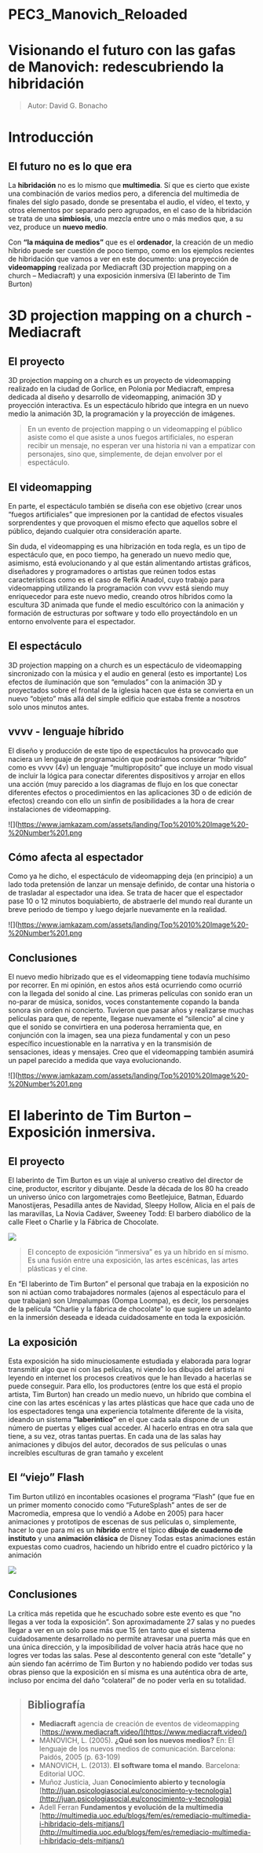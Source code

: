 # PEC3_Manovich_Reloaded
# Visionando el futuro con las gafas de Manovich: redescubriendo la hibridación

> Autor: David G. Bonacho

# Introducción
## El futuro no es lo que era

La **hibridación** no es lo mismo que **multimedia**. Sí que es cierto que existe una combinación de varios medios pero, a diferencia del multimedia de finales del siglo pasado, donde se presentaba el audio, el vídeo, el texto, y otros elementos por separado pero agrupados, en el caso de la hibridación se trata de una **simbiosis**, una mezcla entre uno o más medios que, a su vez, produce un **nuevo medio**. 

Con **“la máquina de medios”** que es el **ordenador**, la creación de un medio híbrido puede ser cuestión de poco tiempo, como en los ejemplos recientes de hibridación que vamos a ver en este documento: una proyección de **videomapping** realizada por Mediacraft (3D projection mapping on a church – Mediacraft) y una exposición inmersiva (El laberinto de Tim Burton)


# 3D projection mapping on a church - Mediacraft
## El proyecto

3D projection mapping on a church es un proyecto de videomapping realizado en la ciudad de Gorlice, en Polonia por Mediacraft, empresa dedicada al diseño y desarrollo de videomapping, animación 3D y proyección interactiva. Es un espectáculo híbrido que integra en un nuevo medio la animación 3D, la programación y la proyección de imágenes. 
> En un evento de projection mapping o un videomapping el público asiste como el que asiste a unos fuegos artificiales, no esperan recibir un mensaje, no esperan ver una historia ni van a empatizar con personajes, sino que, simplemente, de dejan envolver por el espectáculo. 

## El videomapping

En parte, el espectáculo también se diseña con ese objetivo (crear unos “fuegos artificiales” que impresionen por la cantidad de efectos visuales sorprendentes y que provoquen el mismo efecto que aquellos sobre el público, dejando cualquier otra consideración aparte. 

Sin duda, el videomapping es una hibrización en toda regla, es un tipo de espectáculo que, en poco tiempo, ha generado un nuevo medio que, asimismo, está evolucionando y al que están alimentando artistas gráficos, diseñadores y programadores o artistas que reúnen todos estas características como es el caso de Refik Anadol, cuyo trabajo para videomapping utilizando la programación con vvvv está siendo muy enriquecedor para este nuevo medio, creando otros híbridos como la escultura 3D animada que funde el medio escultórico con la animación y formación de estructuras por software y todo ello proyectándolo en un entorno envolvente para el espectador.

## El espectáculo

3D projection mapping on a church es un espectáculo de videomapping sincronizado con la música y el audio en general (esto es importante) Los efectos de iluminación que son “emulados” con la animación 3D y proyectados sobre el frontal de la iglesia hacen que ésta se convierta en un nuevo “objeto” más allá del simple edificio que estaba frente a nosotros solo unos minutos antes.


## vvvv - lenguaje híbrido 

El diseño y producción de este tipo de espectáculos ha provocado que naciera un lenguaje de programación que podríamos considerar “híbrido” como es vvvv (4v) un lenguaje “multipropósito” que incluye un modo visual de incluir la lógica para conectar diferentes dispositivos y arrojar en ellos una acción (muy parecido a los diagramas de flujo en los que conectar diferentes efectos o procedimientos en las aplicaciones 3D o de edición de efectos) creando con ello un sinfín de posibilidades a la hora de crear instalaciones de videomapping.

![](https://www.jamkazam.com/assets/landing/Top%2010%20Image%20-%20Number%201.png

## Cómo afecta al espectador

Como ya he dicho, el espectáculo de videomapping deja (en principio) a un lado toda pretensión de lanzar un mensaje definido, de contar una historia o de trasladar al espectador una idea.
Se trata de hacer que el espectador pase 10 o 12 minutos boquiabierto, de abstraerle del mundo real durante un breve periodo de tiempo y luego dejarle nuevamente en la realidad.

![](https://www.jamkazam.com/assets/landing/Top%2010%20Image%20-%20Number%201.png

## Conclusiones

El nuevo medio hibrizado que es el videomapping tiene todavía muchísimo por recorrer. En mi opinión, en estos años está ocurriendo como ocurrió con la llegada del sonido al cine. Las primeras películas con sonido eran un no-parar de música, sonidos, voces constantemente copando la banda sonora sin orden ni concierto. Tuvieron que pasar años y realizarse muchas películas para que, de repente, llegase nuevamente el “silencio” al cine y que el sonido se convirtiera en una poderosa herramienta que, en conjunción con la imagen, sea una pieza fundamental y con un peso específico incuestionable en la narrativa y en la transmisión de sensaciones, ideas y mensajes. Creo que el videomapping también asumirá un papel parecido a medida que vaya evolucionando.

![](https://www.jamkazam.com/assets/landing/Top%2010%20Image%20-%20Number%201.png


# El laberinto de Tim Burton – Exposición inmersiva.
## El proyecto

El laberinto de Tim Burton es un viaje al universo creativo del director de cine, productor, escritor y dibujante. Desde la década de los 80 ha creado un universo único con largometrajes como Beetlejuice, Batman, Eduardo Manostijeras, Pesadilla antes de Navidad, Sleepy Hollow, Alicia en el país de las maravillas, La Novia Cadáver, Sweeney Todd: El barbero diabólico de la calle Fleet o Charlie y la Fábrica de Chocolate. 

![](https://media.revistaad.es/photos/6336d3733d57f1a99088d26d/16:9/w_2000,h_1125,c_limit/EXPOSICI%C3%93N%20TIM%20BURTON_3_FABIAN%20MORASUT.jpg)

> El concepto de exposición “inmersiva” es ya un híbrido en sí mismo. Es una fusión entre una exposición, las artes escénicas, las artes plásticas y el cine.

En “El laberinto de Tim Burton” el personal que trabaja en la exposición no son ni actúan como trabajadores normales (ajenos al espectáculo para el que trabajan) son Umpalumpas (Oompa Loompa), es decir, los personajes de la película “Charlie y la fábrica de chocolate” lo que sugiere un adelanto en la inmersión deseada e ideada cuidadosamente en toda la exposición.
## La exposición

Esta exposición ha sido minuciosamente estudiada y elaborada para lograr transmitir algo que ni con las películas, ni viendo los dibujos del artista ni leyendo en internet los procesos creativos que le han llevado a hacerlas se puede conseguir. Para ello, los productores (entre los que está el propio artista, Tim Burton) han creado un medio nuevo, un híbrido que combina el cine con las artes escénicas y las artes plásticas que hace que cada uno de los espectadores tenga una experiencia totalmente diferente de la visita, ideando un sistema **“laberíntico”** en el que cada sala dispone de un número de puertas y eliges cual acceder. Al hacerlo entras en otra sala que tiene, a su vez, otras tantas puertas. En cada una de las salas hay animaciones y dibujos del autor, decorados de sus películas o unas increíbles esculturas de gran tamaño y excelent

## El “viejo” Flash

Tim Burton utilizó en incontables ocasiones el programa “Flash” (que fue en un primer momento conocido como “FutureSplash” antes de ser de Macromedia, empresa que lo vendió a Adobe en 2005) para hacer animaciones y prototipos de escenas de sus películas o, simplemente, hacer lo que para mí es un **híbrido** entre el típico **dibujo de cuaderno de instituto** y una **animación clásica** de Disney
Todas estas animaciones están expuestas como cuadros, haciendo un híbrido entre el cuadro pictórico y la animación

![](https://www.youtube.com/watch?v=-1nKVJTTFqA)


## Conclusiones

La crítica más repetida que he escuchado sobre este evento es que “no llegas a ver toda la exposición”. Son aproximadamente 27 salas y no puedes llegar a ver en un solo pase más que 15 (en tanto que el sistema cuidadosamente desarrollado no permite atravesar una puerta más que en una única dirección, y la imposibilidad de volver hacia atrás hace que no logres ver todas las salas.
Pese al descontento general con este “detalle” y aún siendo fan acérrimo de Tim Burton y no habiendo podido ver todas sus obras pienso que la exposición en sí misma es una auténtica obra de arte, incluso por encima del daño “colateral” de no poder verla en su totalidad.




> ## Bibliografía
> - **Mediacraft** agencia de creación de eventos de videomapping [https://www.mediacraft.video/](https://www.mediacraft.video/)
> -  MANOVICH, L. (2005). **¿Qué son los nuevos medios?** En: El lenguaje de los nuevos medios de comunicación. Barcelona: Paidós, 2005 (p. 63-109)
> - MANOVICH, L. (2013). **El software toma el mando**. Barcelona: Editorial UOC.
> - Muñoz Justicia, Juan **Conocimiento abierto y tecnología** [http://juan.psicologiasocial.eu/conocimiento-y-tecnologia](http://juan.psicologiasocial.eu/conocimiento-y-tecnologia)
> - Adell Ferran **Fundamentos y evolución de la multimedia** [http://multimedia.uoc.edu/blogs/fem/es/remediacio-multimedia-i-hibridacio-dels-mitjans/](http://multimedia.uoc.edu/blogs/fem/es/remediacio-multimedia-i-hibridacio-dels-mitjans/)
